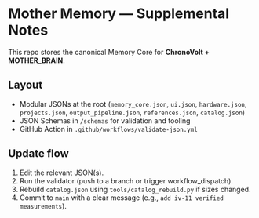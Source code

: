 # Mother Memory — Supplemental Notes

This repo stores the canonical Memory Core for **ChronoVolt + MOTHER_BRAIN**.

## Layout
- Modular JSONs at the root (`memory_core.json`, `ui.json`, `hardware.json`, `projects.json`, `output_pipeline.json`, `references.json`, `catalog.json`)
- JSON Schemas in `/schemas` for validation and tooling
- GitHub Action in `.github/workflows/validate-json.yml`

## Update flow
1. Edit the relevant JSON(s).
2. Run the validator (push to a branch or trigger workflow_dispatch).
3. Rebuild `catalog.json` using `tools/catalog_rebuild.py` if sizes changed.
4. Commit to `main` with a clear message (e.g., `add iv-11 verified measurements`).